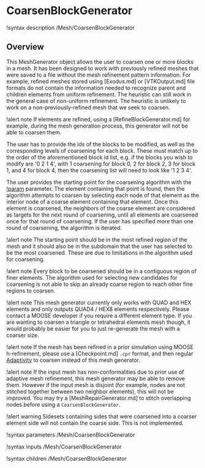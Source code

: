 # CoarsenBlockGenerator

!syntax description /Mesh/CoarsenBlockGenerator

## Overview

This MeshGenerator object allows the user to coarsen one or more blocks in a mesh. It has been designed
to work with previously refined meshes that were saved to a file without the mesh refinement pattern information. For example, refined meshes stored using [Exodus.md] or [VTKOutput.md] file formats do not contain the information needed to recognize parent and children elements from uniform refinement. The heuristic can still work in the general case of non-uniform refinement. The heuristic is unlikely to work on a non-previously-refined mesh that we seek to coarsen.

!alert note
If elements are refined, using a [RefineBlockGenerator.md] for example, during the mesh generation process, this generator will not be able to coarsen
them.

The user has to provide the ids of the blocks to be modified, as well as the corresponding levels of coarsening for each block. These must match up to the order of the aforementioned block id list, e.g. if the blocks you wish to modify are '0 2 1 4', with 1 coarsening for block 0, 2 for block 2, 3 for block 1, and 4 for block 4, then the coarsening list will need to look like '1 2 3 4'.

The user provides the starting point for the coarsening algorithm with the [!param](/Mesh/CoarsenBlockGenerator/starting_point) parameter. The element containing that point is found, then the algorithm attempts to coarsen by selecting each node of that element as the interior node of a coarse element containing that element. Once this element is coarsened, the neighbors of the coarse element
are considered as targets for the next round of coarsening, until all elements are coarsened once for that round of coarsening. If
the user has specified more than one round of coarsening, the algorithm is iterated.

!alert note
The starting point should be in the most refined region of the mesh
and it should also be in the subdomain that the user has selected to be the most coarsened. These are
due to limitations in the algorithm used for coarsening.

!alert note
Every block to be coarsened should be in a contiguous region of finer elements. The algorithm used for
selecting new candidates for coarsening is not able to skip an already coarse region to reach other fine
regions to coarsen.

!alert note
This mesh generator currently only works with QUAD and HEX elements and only outputs QUAD4 / HEX8 elements respectively. Please
contact a MOOSE developer if you require a different element type. If you are wanting to coarsen a triangle
or tetrahedral elements mesh though, it would probably be easier for you to just re-generate the mesh with a
coarser size.

!alert note
If the mesh has been refined in a prior simulation using MOOSE h-refinement, please use a [Checkpoint.md] `.cpr`
format, and then regular [Adaptivity](syntax/Adaptivity/index.md) to coarsen instead of this mesh generator.

!alert note
If the input mesh has non-conformalities due to prior use of adaptive mesh refinement,
this mesh generator may be able to remove them.
However if the input mesh is disjoint (for example, nodes are not stitched together between two neighbor elements), this will not be improved. You may try a [MeshRepairGenerator.md]
to stitch overlapping nodes before using a `CoarsenBlockGenerator`.

!alert warning
Sidesets containing sides that were coarsened into a coarser element side will not contain the coarse
side. This is not implemented.

!syntax parameters /Mesh/CoarsenBlockGenerator

!syntax inputs /Mesh/CoarsenBlockGenerator

!syntax children /Mesh/CoarsenBlockGenerator
